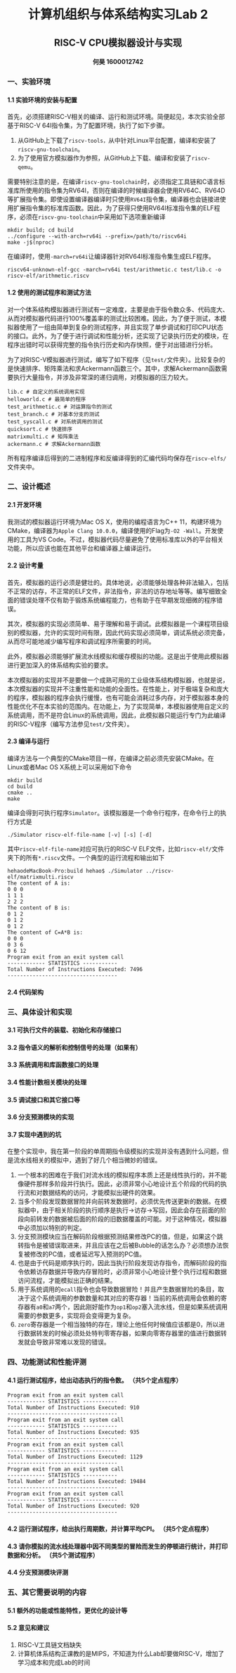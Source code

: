 # <center>计算机组织与体系结构实习Lab 2</center>

## <center>RISC-V CPU模拟器设计与实现</center>

#### <center>何昊 1600012742</center>	

### 一、实验环境

#### 1.1 实验环境的安装与配置

首先，必须搭建RISC-V相关的编译、运行和测试环境。简便起见，本次实验全部基于RISC-V 64I指令集，为了配置环境，执行了如下步骤。

1. 从GitHub上下载了`riscv-tools，`从中针对Linux平台配置，编译和安装了`riscv-gnu-toolchain`。
2. 为了使用官方模拟器作为参照，从GitHub上下载、编译和安装了`riscv-qemu`。

需要特别注意的是，在编译`riscv-gnu-toolchain`时，必须指定工具链和C语言标准库所使用的指令集为RV64I，否则在编译的时候编译器会使用RV64C、RV64D等扩展指令集。即使设置编译器编译时只使用`RV64I`指令集，编译器也会链接进使用扩展指令集的标准库函数。因此，为了获得只使用RV64I标准指令集的ELF程序，必须在`riscv-gnu-toolchain`中采用如下选项重新编译

```
mkdir build; cd build
../configure --with-arch=rv64i --prefix=/path/to/riscv64i
make -j$(nproc)
```

在编译时，使用`-march=rv64i`让编译器针对RV64I标准指令集生成ELF程序。

```
riscv64-unknown-elf-gcc -march=rv64i test/arithmetic.c test/lib.c -o riscv-elf/arithmetic.riscv
```

#### 1.2 使用的测试程序和测试方法

对一个体系结构模拟器进行测试有一定难度，主要是由于指令数众多、代码庞大、从而对模拟器代码进行100%覆盖率的测试比较困难。因此，为了便于测试，本模拟器使用了一组由简单到复杂的测试程序，并且实现了单步调试和打印CPU状态的接口。此外，为了便于进行调试和性能分析，还实现了记录执行历史的模块，在程序出错时可以获得完整的指令执行历史和内存快照，便于对出错进行分析。

为了对RISC-V模拟器进行测试，编写了如下程序（见`test/`文件夹）。比较复杂的是快速排序、矩阵乘法和求Ackermann函数三个。其中，求解Ackermann函数需要执行大量指令，并涉及非常深的递归调用，对模拟器的压力较大。

```
lib.c # 自定义的系统调用实现
helloworld.c # 最简单的程序
test_arithmetic.c # 对运算指令的测试
test_branch.c # 对基本分支的测试
test_syscall.c # 对系统调用的测试
quicksort.c # 快速排序
matrixmulti.c # 矩阵乘法
ackermann.c # 求解Ackermann函数
```

所有程序编译后得到的二进制程序和反编译得到的汇编代码均保存在`riscv-elfs/`文件夹中。

### 二、设计概述

#### 2.1 开发环境

我测试的模拟器运行环境为Mac OS X，使用的编程语言为C++ 11，构建环境为CMake，编译器为`Apple Clang 10.0.0`，编译使用的Flag为`-O2 -Wall`。开发使用的工具为VS Code。不过，模拟器代码尽量避免了使用标准库以外的平台相关功能，所以应该也能在其他平台和编译器上编译运行。

#### 2.2 设计考量

首先，模拟器的运行必须是健壮的。具体地说，必须能够处理各种非法输入，包括不正常的访存，不正常的ELF文件，非法指令，非法的访存地址等等。编写细致全面的错误处理不仅有助于锻炼系统编程能力，也有助于在早期发现细微的程序错误。

其次，模拟器的实现必须简单、易于理解和易于调试。此模拟器是一个课程项目级别的模拟器，允许的实现时间有限，因此代码实现必须简单，调试系统必须完备，从而尽可能地减少编写程序和调试程序所需要的时间。

此外，模拟器必须能够扩展流水线模拟和缓存模拟的功能。这是出于使用此模拟器进行更加深入的体系结构实验的要求。

本次模拟器的实现并不是要做一个成熟可用的工业级体系结构模拟器，也就是说，本次模拟器的实现并不注重性能和功能的全面性。在性能上，对于极端复杂和庞大的程序，模拟器的程序会执行缓慢，也有可能会消耗过多内存，对于模拟器本身的性能优化不在本实验的范围内。在功能上，为了实现简单，本模拟器使用自定义的系统调用，而不是符合Linux的系统调用，因此，此模拟器只能运行专门为此编译的RISC-V程序（编写方法参见`test/`文件夹）。

#### 2.3 编译与运行

编译方法与一个典型的CMake项目一样，在编译之前必须先安装CMake。在Linux或者Mac OS X系统上可以采用如下命令

```
mkdir build
cd build
cmake ..
make
```

编译会得到可执行程序`Simulator`。该模拟器是一个命令行程序，在命令行上的执行方式是

```
./Simulator riscv-elf-file-name [-v] [-s] [-d]
```

其中`riscv-elf-file-name`对应可执行的RISC-V ELF文件，比如`riscv-elf/`文件夹下的所有`*.riscv`文件。一个典型的运行流程和输出如下

```
hehaodeMacBook-Pro:build hehao$ ./Simulator ../riscv-elf/matrixmulti.riscv 
The content of A is: 
0 0 0 
1 1 1 
2 2 2 
The content of B is: 
0 1 2 
0 1 2 
0 1 2 
The content of C=A*B is: 
0 0 0 
0 3 6 
0 6 12 
Program exit from an exit system call
------------ STATISTICS -----------
Total Number of Instructions Executed: 7496
-----------------------------------
```

#### 2.4 代码架构



### 三、具体设计和实现

#### 3.1 可执行文件的装载、初始化和存储接口



#### 3.2 指令语义的解析和控制信号的处理（如果有）

#### 3.3 系统调用和库函数接口的处理

#### 3.4 性能计数相关模块的处理

#### 3.5 调试接口和其它接口等

#### 3.6 分支预测模块的实现

#### 3.7 实现中遇到的坑

在整个实现中，我在第一阶段的单周期指令级模拟的实现并没有遇到什么问题，但是流水线相关的模拟中，遇到了好几个相当微妙的错误。

1. 一个根本的困难在于我们对流水线的模拟程序本质上还是线性执行的，并不能像硬件那样多阶段并行执行。因此，必须非常小心地设计五个阶段的代码的执行流和对数据结构的访问，才能模拟出硬件的效果。
2. 当多个阶段发现数据冒险并向前转发数据时，必须优先传送更新的数据。在模拟器中，由于相关阶段的执行顺序是执行->访存->写回，因此会存在前面的阶段向前转发的数据被后面的阶段的旧数据覆盖的可能。对于这种情况，模拟器中必须加以特别的判定。
3. 分支预测模块应当在解码阶段根据预测结果修改PC的值，但是，如果这个跳转指令是被错误取进来，并且应该在之后被Bubble的话怎么办？必须想办法恢复被修改的PC值，或者延迟写入预测的PC值。
4. 也是由于代码是顺序执行的，因此当执行阶段发现访存指令，而解码阶段的指令依赖访存数据并导致内存冒险时，必须非常小心地设计整个执行过程和数据访问流程，才能模拟出正确的结果。
5. 用于系统调用的`ecall`指令也会导致数据冒险！并且产生数据冒险的条目，取决于这个系统调用的参数数量和其对应的寄存器！当前的系统调用会依赖的寄存器有`a0`和`a7`两个，因此刚好能作为`op1`和`op2`塞入流水线，但是如果系统调用需要的参数更多，实现将会变得更为复杂。
6. `zero`寄存器是一个相当独特的存在，理论上他任何时候值应该都是0，所以进行数据转发的时候必须处处特判零寄存器，如果向零寄存器里的值进行数据转发就会导致非常难以发现的错误。

### 四、功能测试和性能评测

#### 4.1 运行测试程序，给出动态执行的指令数。 （共5个定点程序）

```
Program exit from an exit system call
------------ STATISTICS -----------
Total Number of Instructions Executed: 910
-----------------------------------
Program exit from an exit system call
------------ STATISTICS -----------
Total Number of Instructions Executed: 935
-----------------------------------
Program exit from an exit system call
------------ STATISTICS -----------
Total Number of Instructions Executed: 1129
-----------------------------------
Program exit from an exit system call
------------ STATISTICS -----------
Total Number of Instructions Executed: 19484
-----------------------------------
Program exit from an exit system call
------------ STATISTICS -----------
Total Number of Instructions Executed: 920
-----------------------------------
```

#### 4.2 运行测试程序，给出执行周期数，并计算平均CPI。 （共5个定点程序）

#### 4.3 请你模拟的流水线处理器中因不同类型的冒险而发生的停顿进行统计，并打印数据和分析。 （共5个测试程序）

#### 4.4 分支预测模块评测

### 五、其它需要说明的内容

#### 5.1 额外的功能或性能特性，更优化的设计等

#### 5.2 意见和建议

1. RISC-V工具链文档缺失
2. 计算机体系结构正课教的是MIPS，不知道为什么Lab却要做RISC-V，增加了学习成本和完成Lab的时间